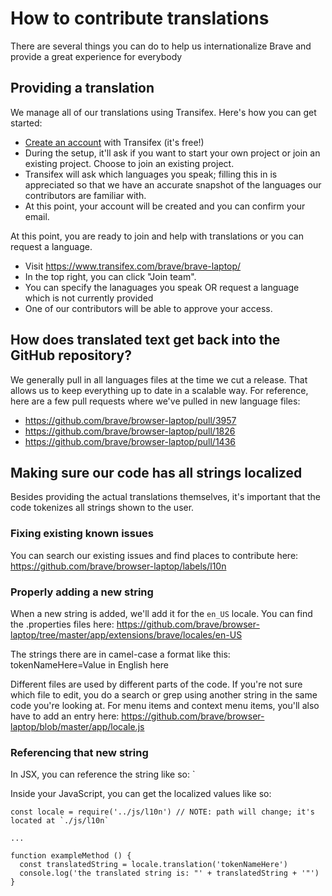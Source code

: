 # How to contribute translations

There are several things you can do to help us internationalize Brave and provide a great experience for everybody

## Providing a translation

We manage all of our translations using Transifex. Here's how you can get started:
- [Create an account](https://www.transifex.com/signup/?join_project=brave-laptop) with Transifex (it's free!)
- During the setup, it'll ask if you want to start your own project or join an existing project. Choose to join an existing project.
- Transifex will ask which languages you speak; filling this in is appreciated so that we have an accurate snapshot of the languages our contributors are familiar with.
- At this point, your account will be created and you can confirm your email.

At this point, you are ready to join and help with translations or you can request a language.
- Visit https://www.transifex.com/brave/brave-laptop/
- In the top right, you can click "Join team".
- You can specify the lanaguages you speak OR request a language which is not currently provided
- One of our contributors will be able to approve your access.

## How does translated text get back into the GitHub repository?
We generally pull in all languages files at the time we cut a release. That allows us to keep everything up to date in a scalable way.
For reference, here are a few pull requests where we've pulled in new language files:

- https://github.com/brave/browser-laptop/pull/3957
- https://github.com/brave/browser-laptop/pull/1826
- https://github.com/brave/browser-laptop/pull/1436

## Making sure our code has all strings localized

Besides providing the actual translations themselves, it's important that the code tokenizes all strings shown to the user.

### Fixing existing known issues

You can search our existing issues and find places to contribute here:
https://github.com/brave/browser-laptop/labels/l10n

### Properly adding a new string

When a new string is added, we'll add it for the `en_US` locale. You can find the .properties files here:
https://github.com/brave/browser-laptop/tree/master/app/extensions/brave/locales/en-US

The strings there are in camel-case a format like this:
tokenNameHere=Value in English here

Different files are used by different parts of the code. If you're not sure which file to edit, you do a search or grep using
another string in the same code you're looking at. For menu items and context menu items, you'll also have to add an entry here:
https://github.com/brave/browser-laptop/blob/master/app/locale.js

### Referencing that new string
In JSX, you can reference the string like so:
`<div data-l10n-id='tokenNameHere' />

Inside your JavaScript, you can get the localized values like so:
```
const locale = require('../js/l10n') // NOTE: path will change; it's located at `./js/l10n`

...

function exampleMethod () {
  const translatedString = locale.translation('tokenNameHere')
  console.log('the translated string is: "' + translatedString + '"')
}
```
